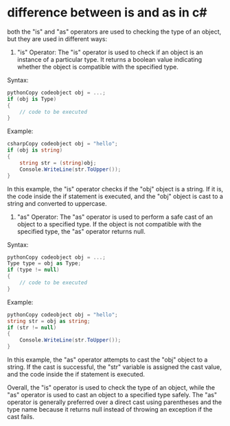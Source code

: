 # difference between is and as in c#

both the "is" and "as" operators are used to checking the type of an object, but they are used in different ways:

1. "is" Operator: The "is" operator is used to check if an object is an instance of a particular type. It returns a boolean value indicating whether the object is compatible with the specified type.
    

Syntax:

```csharp
pythonCopy codeobject obj = ...;
if (obj is Type)
{
    // code to be executed
}
```

Example:

```csharp
csharpCopy codeobject obj = "hello";
if (obj is string)
{
    string str = (string)obj;
    Console.WriteLine(str.ToUpper());
}
```

In this example, the "is" operator checks if the "obj" object is a string. If it is, the code inside the if statement is executed, and the "obj" object is cast to a string and converted to uppercase.

1. "as" Operator: The "as" operator is used to perform a safe cast of an object to a specified type. If the object is not compatible with the specified type, the "as" operator returns null.
    

Syntax:

```csharp
pythonCopy codeobject obj = ...;
Type type = obj as Type;
if (type != null)
{
    // code to be executed
}
```

Example:

```csharp
pythonCopy codeobject obj = "hello";
string str = obj as string;
if (str != null)
{
    Console.WriteLine(str.ToUpper());
}
```

In this example, the "as" operator attempts to cast the "obj" object to a string. If the cast is successful, the "str" variable is assigned the cast value, and the code inside the if statement is executed.

Overall, the "is" operator is used to check the type of an object, while the "as" operator is used to cast an object to a specified type safely. The "as" operator is generally preferred over a direct cast using parentheses and the type name because it returns null instead of throwing an exception if the cast fails.